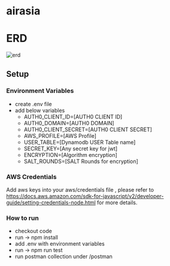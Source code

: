 # airasia

# ERD
![erd](https://github.com/jesus-dayo/airasia/blob/master/erd.png?raw=true)


## Setup
### Environment Variables
- create .env file
- add below variables
   - AUTH0_CLIENT_ID=[AUTH0 CLIENT ID]
   - AUTH0_DOMAIN=[AUTH0 DOMAIN]
   - AUTH0_CLIENT_SECRET=[AUTH0 CLIENT SECRET]
   - AWS_PROFILE=[AWS Profile]
   - USER_TABLE=[Dynamodb USER Table name]
   - SECRET_KEY=[Any secret key for jwt]
   - ENCRYPTION=[Algorithm encryption]
   - SALT_ROUNDS=[SALT Rounds for encryption]

### AWS Credentials
Add aws keys into your aws/credentials file , please refer to
https://docs.aws.amazon.com/sdk-for-javascript/v2/developer-guide/setting-credentials-node.html
for more details.

### How to run
- checkout code
- run -> npm install
- add .env with environment variables
- run -> npm run test
- run postman collection under /postman
